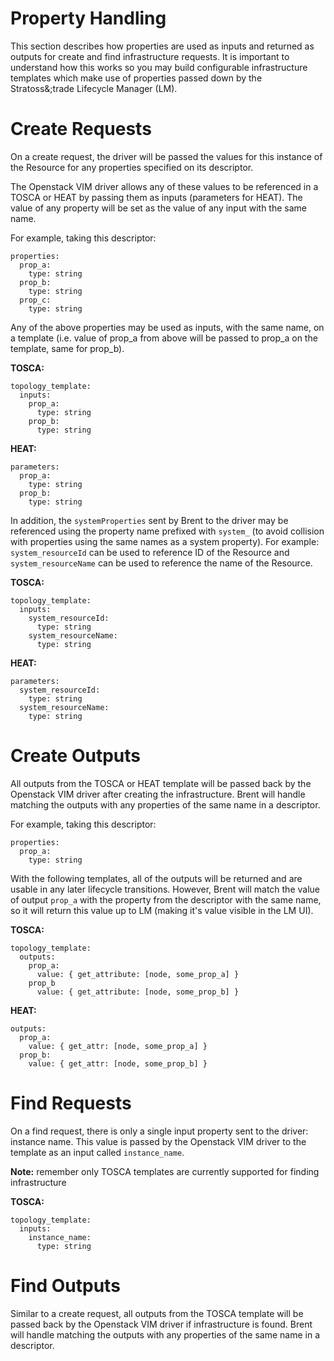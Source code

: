 # Property Handling

This section describes how properties are used as inputs and returned as outputs for create and find infrastructure requests. It is important to understand how this works so you may build configurable infrastructure templates which make use of properties passed down by the Stratoss&;trade Lifecycle Manager (LM).

# Create Requests

On a create request, the driver will be passed the values for this instance of the Resource for any properties specified on its descriptor.

The Openstack VIM driver allows any of these values to be referenced in a TOSCA or HEAT by passing them as inputs (parameters for HEAT). The value of any property will be set as the value of any input with the same name. 

For example, taking this descriptor:

```
properties:
  prop_a:
    type: string
  prop_b: 
    type: string
  prop_c: 
    type: string
```

Any of the above properties may be used as inputs, with the same name, on a template (i.e. value of prop_a from above will be passed to prop_a on the template, same for prop_b).

**TOSCA:**

```
topology_template:
  inputs:
    prop_a:
      type: string
    prop_b:
      type: string
```

**HEAT:**

```
parameters:
  prop_a:
    type: string
  prop_b:
    type: string
```

In addition, the `systemProperties` sent by Brent to the driver may be referenced using the property name prefixed with `system_` (to avoid collision with properties using the same names as a system property). For example: `system_resourceId` can be used to reference ID of the Resource and `system_resourceName` can be used to reference the name of the Resource.


**TOSCA:**

```
topology_template:
  inputs:
    system_resourceId:
      type: string
    system_resourceName:
      type: string
```

**HEAT:**

```
parameters:
  system_resourceId:
    type: string
  system_resourceName:
    type: string
```

# Create Outputs

All outputs from the TOSCA or HEAT template will be passed back by the Openstack VIM driver after creating the infrastructure. Brent will handle matching the outputs with any properties of the same name in a descriptor. 

For example, taking this descriptor:

```
properties:
  prop_a:
    type: string
```

With the following templates, all of the outputs will be returned and are usable in any later lifecycle transitions. However, Brent will match the value of output `prop_a` with the property from the descriptor with the same name, so it will return this value up to LM (making it's value visible in the LM UI).

**TOSCA:**

```
topology_template:
  outputs:
    prop_a:
      value: { get_attribute: [node, some_prop_a] }
    prop_b
      value: { get_attribute: [node, some_prop_b] }
```

**HEAT:**

```
outputs:
  prop_a:
    value: { get_attr: [node, some_prop_a] }
  prop_b:
    value: { get_attr: [node, some_prop_b] }
```

# Find Requests

On a find request, there is only a single input property sent to the driver: instance name. This value is passed by the Openstack VIM driver to the template as an input called `instance_name`.

**Note:** remember only TOSCA templates are currently supported for finding infrastructure

**TOSCA:**

```
topology_template:
  inputs:
    instance_name:
      type: string
```


# Find Outputs

Similar to a create request, all outputs from the TOSCA template will be passed back by the Openstack VIM driver if infrastructure is found. Brent will handle matching the outputs with any properties of the same name in a descriptor. 
